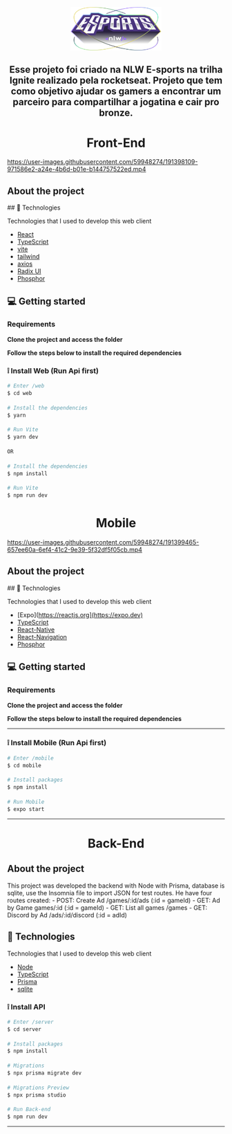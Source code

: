 <div align='center'>
  <img src='./.github/logo.png' width='210' height='100'/>
</div>

<h2 align='center'>
  Esse projeto foi criado na NLW E-sports na trilha Ignite realizado pela rocketseat.
  Projeto que tem como objetivo ajudar os gamers a encontrar um parceiro para compartilhar a jogatina e cair pro bronze.
</h2>

<h1 align="center">
  Front-End
</h1>



https://user-images.githubusercontent.com/59948274/191398109-971586e2-a24e-4b6d-b01e-b144757522ed.mp4





<h2 >
	About the project
</h2>
## 🚀 Technologies

Technologies that I used to develop this web client

- [React](https://reactjs.org)
- [TypeScript](https://www.typescriptlang.org/)
- [vite](https://vitejs.dev)
- [tailwind](https://tailwindui.com)
- [axios](https://axios-http.com/docs/intro)
- [Radix UI](https://www.radix-ui.com)
- [Phosphor](https://phosphoricons.com)


## 💻 Getting started

### Requirements

**Clone the project and access the folder**


**Follow the steps below to install the required dependencies**

### ❕ Install Web (Run Api first)

```bash
# Enter /web
$ cd web

# Install the dependencies
$ yarn

# Run Vite
$ yarn dev

OR

# Install the dependencies
$ npm install

# Run Vite
$ npm run dev
```

<h1 align="center">
  Mobile
</h1>

https://user-images.githubusercontent.com/59948274/191399465-657ee60a-6ef4-41c2-9e39-5f32df5f05cb.mp4


<h2 >
	About the project
</h2>
## 🚀 Technologies

Technologies that I used to develop this web client

- [Expo](https://reactjs.org](https://expo.dev)
- [TypeScript](https://www.typescriptlang.org/)
- [React-Native](https://reactnative.dev)
- [React-Navigation](https://reactnavigation.org)
- [Phosphor](https://phosphoricons.com)


## 💻 Getting started

### Requirements

**Clone the project and access the folder**


**Follow the steps below to install the required dependencies**

---

### ❕ Install Mobile (Run Api first)

```bash
# Enter /mobile
$ cd mobile

# Install packages
$ npm install

# Run Mobile
$ expo start
```

---
<h1 align="center">
  Back-End
</h1>
<h2 >
	About the project
</h2>
This project was developed the backend with Node with Prisma, database is sqlite, use the Insomnia file to import JSON for test routes. He have four routes created: 
- POST: Create Ad /games/:id/ads (:id = gameId)
- GET: Ad by Game games/:id (:id = gameId)
- GET: List all games /games
- GET: Discord by Ad /ads/:id/discord (:id = adId)


## 🚀 Technologies

Technologies that I used to develop this web client

- [Node](https://nodejs.org/en/)
- [TypeScript](https://www.typescriptlang.org/)
- [Prisma](https://www.prisma.io/)
- [sqlite](https://www.sqlite.org/index.html)

### ❕ Install API

```bash
# Enter /server
$ cd server

# Install packages
$ npm install

# Migrations
$ npx prisma migrate dev

# Migrations Preview
$ npx prisma studio

# Run Back-end
$ npm run dev
```

---

